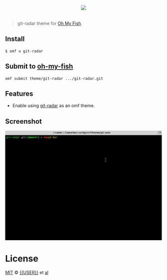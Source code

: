 <div align="center">
  <a href="http://github.com/fish-shell/omf">
  <img width=90px  src="https://cloud.githubusercontent.com/assets/8317250/8510172/f006f0a4-230f-11e5-98b6-5c2e3c87088f.png">
  </a>
</div>
<br>

> git-radar theme for [Oh My Fish][omf-link].

## Install


```fish
$ omf u git-radar
```

## Submit to [oh-my-fish](https://github.com/fish-shell/oh-my-fish#creating)

```fish
omf submit theme/git-radar .../git-radar.git
```

## Features

* Enable using [git-radar](https://github.com/michaeldfallen/git-radar) as an omf theme.

## Screenshot

![Demo](https://github.com/kenglxn/git-radar-omf-theme/raw/master/demo.gif)

# License

[MIT][mit] © [{{USER}}][author] et [al][contributors]


[mit]:            http://opensource.org/licenses/MIT
[author]:         http://github.com/{{USER}}
[contributors]:   https://github.com/{{USER}}/git-radar/graphs/contributors
[omf-link]:       https://www.github.com/fish-shell/omf

[license-badge]:  https://img.shields.io/badge/license-MIT-007EC7.svg?style=flat-square
[travis-badge]:   http://img.shields.io/travis/{{USER}}/git-radar.svg?style=flat-square
[travis-link]:    https://travis-ci.org/{{USER}}/git-radar
